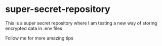 # super-secret-repository
This is a super secret repository where I am testing a new way of storing encrypted data in .env files

Follow me for more amazing tips